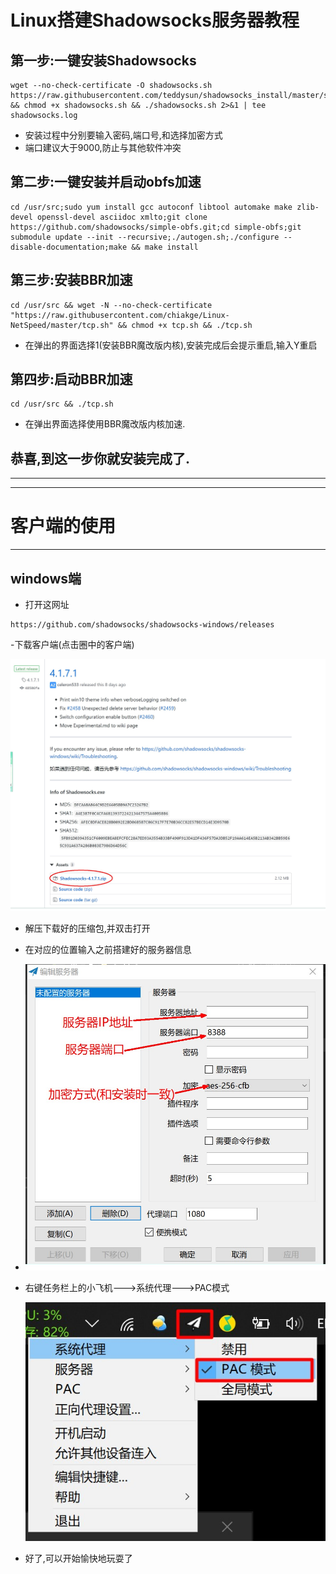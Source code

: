 # Linux搭建Shadowsocks服务器教程





## 第一步:一键安装Shadowsocks



```
wget --no-check-certificate -O shadowsocks.sh https://raw.githubusercontent.com/teddysun/shadowsocks_install/master/shadowsocks.sh && chmod +x shadowsocks.sh && ./shadowsocks.sh 2>&1 | tee shadowsocks.log
```

- 安装过程中分别要输入密码,端口号,和选择加密方式
- 端口建议大于9000,防止与其他软件冲突







## 第二步:一键安装并启动obfs加速



```
cd /usr/src;sudo yum install gcc autoconf libtool automake make zlib-devel openssl-devel asciidoc xmlto;git clone https://github.com/shadowsocks/simple-obfs.git;cd simple-obfs;git submodule update --init --recursive;./autogen.sh;./configure --disable-documentation;make && make install
```







## 第三步:安装BBR加速



```
cd /usr/src && wget -N --no-check-certificate "https://raw.githubusercontent.com/chiakge/Linux-NetSpeed/master/tcp.sh" && chmod +x tcp.sh && ./tcp.sh
```

- 在弹出的界面选择1(安装BBR魔改版内核),安装完成后会提示重启,输入Y重启







## 第四步:启动BBR加速



```
cd /usr/src && ./tcp.sh
```

- 在弹出界面选择使用BBR魔改版内核加速.







## 恭喜,到这一步你就安装完成了.

---

---





# 客户端的使用

---



## windows端



- 打开这网址

```
https://github.com/shadowsocks/shadowsocks-windows/releases
```



-下载客户端(点击圈中的客户端)

![](./image.jpg)





- 解压下载好的压缩包,并双击打开

- 在对应的位置输入之前搭建好的服务器信息
- ![](./client.jpg)









- 右键任务栏上的小飞机--->系统代理--->PAC模式

  ![](./ss.jpg)







- 好了,可以开始愉快地玩耍了
